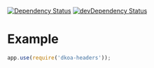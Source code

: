[![Dependency Status](https://david-dm.org/dnode/dkoa-headers.svg)](https://david-dm.org/dnode/dkoa-headers)
[![devDependency Status](https://david-dm.org/dnode/dkoa-headers/dev-status.svg)](https://david-dm.org/dnode/dkoa-headers#info=devDependencies)

# Example
```javascript
app.use(require('dkoa-headers'));
```

